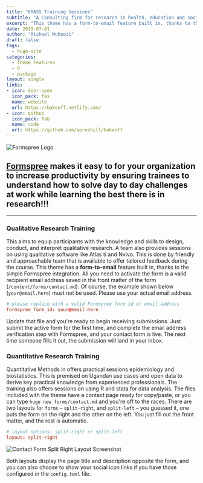 ```yaml
---
title: "KRASS Training Sessions"
subtitle: "A Consulting firm for research in health, education and social services."
excerpt: "This theme has a form-to-email feature built in, thanks to the simple Formspree integration. All you need to activate the form is a valid recipient email address saved in the form front matter."
date: 2019-07-01
author: "Michael Muhoozi"
draft: false
tags:
  - hugo-site
categories:
  - Theme Features
  - R
  - package
layout: single
links:
- icon: door-open
  icon_pack: fas
  name: website
  url: https://bakeoff.netlify.com/
- icon: github
  icon_pack: fab
  name: code
  url: https://github.com/apreshill/bakeoff
---
```




![Formspree Logo](formspree-logo.png)

## [Formspree](https://formspree.io) makes it easy to for your organization to increase productivity by ensuring trainees to understand how to solve day to day challenges at work while learning the best there is in research!!!

---

### Qualitative Research Training

This aims to equip participants with the knowledge and skills to design, conduct, and interpret qualitative research. A team also provides sessions on using qualitative software like Atlas ti and Nvivo. This is done by friendly and approachable team that is  available to offer tailored feedback during the course. 
This theme has a **form-to-email** feature built in, thanks to the simple Formspree integration. All you need to activate the form is a valid recipient email address saved in the front matter of the form
(`/content/forms/contact.md`). Of course, the example shown below (`your@email.here`) must not be used. Please use your actual email address.

```toml
# please replace with a valid Formspree form id or email address
formspree_form_id: your@email.here
```

Update that file and you're ready to begin receiving submissions. Just submit
the active form for the first time, and complete the email address verification
step with Formspree, and your contact form is live. The next time someone
fills it out, the submission will land in your inbox.

### Quantitative Research Training

Quantitative Methods in offers practical sessions epidemiology and biostatistics. This is premised on Ugandan use cases and open data to derive key practical knowledge from experienced professionals. The training also offers sessions on using R and stata for data analysis. 
The files included with the theme have a contact page ready for copy/paste, or
you can type `hugo new forms/contact.md` and you're off to the races. There are two
layouts for `forms` – `split-right`, and `split-left` – you guessed it, one puts
the form on the right and the other on the left. You just fill out the front
matter, and the rest is automatic.

```toml
# layout options: split-right or split-left
layout: split-right
```

![Contact Form Split Right Layout Screenshot](built-in-contact-form-screenshot.png)

Both layouts display the page title and description opposite the form, and you
can also choose to show your social icon links if you have those configured in
the `config.toml` file.
